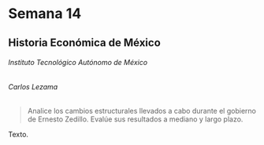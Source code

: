 # Semana 14

## Historia Económica de México

###### Instituto Tecnológico Autónomo de México

###### Carlos Lezama

> Analice los cambios estructurales llevados a cabo durante el gobierno de Ernesto Zedillo. Evalúe sus resultados a mediano y largo plazo.

Texto.